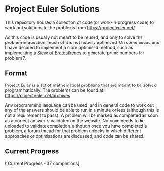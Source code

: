 # Project Euler Solutions
This repository houses a collection of code (or work-in-progress code) to work out solutions to the problems from https://projecteuler.net/

As this code is usually not meant to be reused, and only to solve the problem in question, much of it is not heavily optimised. On some occasions I have decided to implement a more optimised method, such as implementing a [Sieve of Eratosthenes](https://en.wikipedia.org/wiki/Sieve_of_Eratosthenes) to generate prime numbers for problem 7.

## Format
Project Euler is a set of mathematical problems that are meant to be solved programmatically. The problems can be found at: https://projecteuler.net/archives   

Any programming language can be used, and in general code to work out any of the answers should be able to run in a minute or less (although this is not a requirement to pass). A problem will be marked as completed as soon as a correct answer is validated on the website. No code needs to be uploaded to validate completion, although once you have completed a problem, a forum thread for that problem unlocks in which different approaches or optimisations are discussed, and code can be shared.

## Current Progress
![Current Progress - 37 completions]
